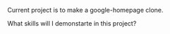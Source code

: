 Current project is to make a google-homepage clone.

What skills will I demonstarte in this project?